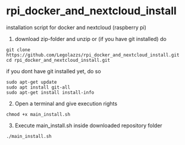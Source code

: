 # rpi_docker_and_nextcloud_install
installation script for docker and nextcloud (raspberry pi)

1. download zip-folder and unzip or (if you have git installed) do

```
git clone https://github.com/Legolazzs/rpi_docker_and_nextcloud_install.git
cd rpi_docker_and_nextcloud_install.git
```
if you dont have git installed yet, do so
```
sudo apt-get update
sudo apt install git-all
sudo apt-get install install-info
```
2. Open a terminal and give execution rights

```
chmod +x main_install.sh
```
3. Execute main_install.sh inside downloaded repository folder

```
./main_install.sh
```
